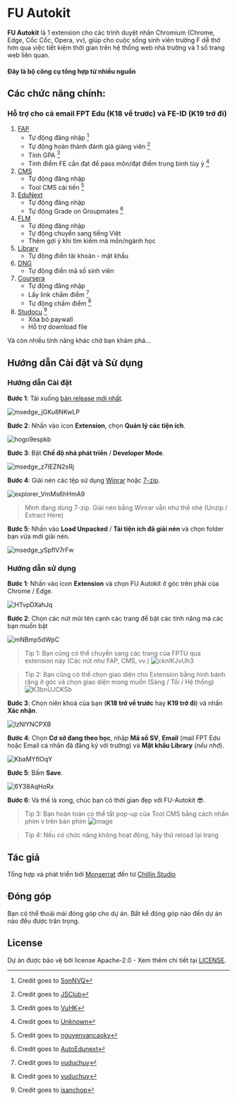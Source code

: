 # FU Autokit

**FU Autokit** là 1 extension cho các trình duyệt nhân Chromium (Chrome, Edge, Cốc Cốc, Opera, vv), giúp cho cuộc sống sinh viên trường F dễ thở hơn qua việc tiết kiệm thời gian trên hệ thống web nhà trường và 1 số trang web liên quan.

#### Đây là bộ công cụ tổng hợp từ nhiều nguồn

## Các chức năng chính:
### Hỗ trợ cho cả email FPT Edu (K18 về trước) và FE-ID (K19 trở đi)

1. [FAP](https://fap.fpt.edu.vn/)
   - Tự động đăng nhập [^1]
   - Tự động hoàn thành đánh giá giảng viên [^2]
   - Tính GPA [^3]
   - Tính điểm FE cần đạt để pass môn/đạt điểm trung bình tùy ý [^4]
2. [CMS](https://cmshn.fpt.edu.vn/)
   - Tự động đăng nhập
   - Tool CMS cải tiến [^5]
3. [EduNext](https://fu-edunext.fpt.edu.vn/)
   - Tự động đăng nhập
   - Tự động Grade on Groupmates [^6]
4. [FLM](https://flm.fpt.edu.vn/)
   - Tự động đăng nhập
   - Tự động chuyển sang tiếng Việt
   - Thêm gợi ý khi tìm kiếm mã môn/ngành học
5. [Library](https://library.fpt.edu.vn/)
   - Tự động điền tài khoản - mật khẩu
6. [DNG](https://dng.fpt.edu.vn/Invoice)
   - Tự động điền mã số sinh viên
7. [Coursera](https://www.coursera.org/)
   - Tự động đăng nhập
   - Lấy link chấm điểm [^7]
   - Tự động chấm điểm [^7]
8. [Studocu](https://www.studocu.com/) [^8]
   - Xóa bỏ paywall
   - Hỗ trợ download file

Và còn nhiều tính năng khác chờ bạn khám phá...

## Hướng dẫn Cài đặt và Sử dụng
### Hướng dẫn Cài đặt

**Bước 1**: Tải xuống [bản release mới nhất](https://github.com/makecolour/FU-Autokit/releases/tag/v2.0.1).

![msedge_jGKu8NKwLP](https://github.com/makecolour/FU-Autokit/assets/79389129/0e821939-826f-4fca-a7a4-c13dd640852d)

**Bước 2**: Nhấn vào icon **Extension**, chọn **Quản lý các tiện ích**.

![hogo9espkb](https://github.com/makecolour/FU-Autokit/assets/79389129/10ba6e2a-72c1-47ea-bb4d-d91408531b2f)

**Bước 3**: Bật **Chế độ nhà phát triển** / **Developer Mode**.

![msedge_z7IEZN2sRj](https://github.com/makecolour/FU-Autokit/assets/79389129/093ef386-ff07-4d76-886e-e522564aec1e)

**Bước 4**: Giải nén các tệp sử dụng [Winrar](https://www.win-rar.com/start.html?&L=0) hoặc [7-zip](https://www.7-zip.org/).

![explorer_VmMs6hHmA9](https://github.com/makecolour/FU-Autokit/assets/79389129/1ab1e7ea-c83a-48cb-93fe-99b988167442)

> Mình đang dùng 7-zip. Giải nén bẳng Winrar vẫn như thế nhé (Unzip / Extract Here)

**Bước 5**:  Nhấn vào **Load Unpacked** / **Tải tiện ích đã giải nén** và chọn folder bạn vừa mới giải nén.

![msedge_ySpflV7rFw](https://github.com/makecolour/FU-Autokit/assets/79389129/3bf2b9e2-ada4-42cb-a76d-3ee19bc52117)

### Hướng dẫn sử dụng
**Bước 1**:  Nhấn vào icon **Extension** và chọn FU Autokit ở góc trên phải của Chrome / Edge.

![HTvpDXahJq](https://github.com/makecolour/FU-Autokit/assets/79389129/913f265a-f057-4e69-8387-eef588f1cd31)

**Bước 2**: Chọn các nút mũi tên cạnh các trang để bật các tính năng mà các bạn muốn bật

![mNBmp5dWpC](https://github.com/makecolour/FU-Autokit/assets/79389129/b93423de-0c0a-4865-9e91-cbea1c949e21)

> Tip 1: Bạn cũng có thể chuyển sang các trang của FPTU qua extension này (Các nút như FAP, CMS, vv.)
   ![cknIKJvUh3](https://github.com/makecolour/FU-Autokit/assets/79389129/7f45aa65-acf8-4cff-a2e7-e66d9ef3e502)

> Tip 2: Bạn cũng có thể chọn giao diện cho Extension bằng hình bánh răng ở góc và chọn giao diện mong muốn (Sáng / Tối / Hệ thống)
   ![K3bnUJCKSb](https://github.com/makecolour/FU-Autokit/assets/79389129/747a6ebb-12d9-44b7-b3fb-1aafdaad6492)

**Bước 3**:  Chọn niên khoá của bạn (**K18 trở về trước** hay **K19 trở đi**) và nhấn **Xác nhận**.

![lzNlYNCPXB](https://github.com/makecolour/FU-Autokit/assets/79389129/d28b82ed-c2fe-49cb-ab31-532fa2145bb5)

**Bước 4**: Chọn **Cơ sở đang theo học**, nhập **Mã số SV**, **Email** (mail FPT Edu hoặc Email cá nhân đã đăng ký với trường) và **Mật khẩu Library** (*nếu nhớ*).

![KbaMYfIOqY](https://github.com/makecolour/FU-Autokit/assets/79389129/dce58171-2406-4feb-b855-fb764526396e)

**Bước 5**: Bấm **Save**.

![6Y38AqHoRx](https://github.com/makecolour/FU-Autokit/assets/79389129/3489e229-28bc-487d-9401-26d2971bb426)

**Bước 6**: Và thế là xong, chúc bạn có thời gian đẹp với FU-Autokit 😎. 

>Tip 3: Bạn hoàn toàn có thể tắt pop-up của Tool CMS bằng cách nhấn phím `V` trên bàn phím ![image](https://github.com/makecolour/FU-Autokit/assets/62919926/0ed1a286-a4bd-4381-b72a-86e029122777)

>Tip 4: Nếu có chức năng không hoạt động, hãy thử reload lại trang


## Tác giả

Tổng hợp và phát triển bởi [Monserrat](mailto:mo.nstrousitification@googlemail.com?subject=FPT%20Autokit) đến từ [Chillin Studio](https://www.facebook.com/PresentedbyChillinStudio)

## Đóng góp
Bạn có thể thoải mái đóng góp cho dự án. Bất kể đóng góp nào đến dự án nào đều được trân trọng.

## License
Dự án được bảo vệ bởi license Apache-2.0 - Xem thêm chi tiết tại [LICENSE](https://github.com/makecolour/FU-Autokit/blob/main/LICENSE).

[^1]: Credit goes to [SonNVQ](https://chromewebstore.google.com/detail/fap-auto-login/hcekfkjfkcfoeohaponopofdhogpecif?hl=vi)
[^2]: Credit goes to [JSClub](https://github.com/fu-js/FPTU-Toolkits?tab=readme-ov-file#usage)
[^3]: Credit goes to [VuHK](https://chromewebstore.google.com/detail/fpt-gpa/pieacoaichghpileamnhephkedchnlba)
[^4]: Credit goes to [Unknown](https://drive.google.com/file/d/1OdRFtmpg8B2c06XMEpXo4CDmSF07f01V/view?usp=sharing)
[^5]: Credit goes to [nguyenvancaoky](https://github.com/nguyenvancaokyfpt/cms-tool)
[^6]: Credit goes to [AutoEdunext](https://chromewebstore.google.com/detail/auto-edunext/pdpfekfaombegelehblceefphdfacpia?fbclid=IwAR0ByrWCd7IOiTeT5FsueP3m2VhmCFXHjd6D2kVUrfQK-sYZSr7oquOm4lQ)
[^7]: Credit goes to [vuduchuy](https://github.com/vuduchuy1120/cousera-toolkit/tree/main)
[^8]: Credit goes to [isanchop](https://github.com/isanchop/stuhack)



